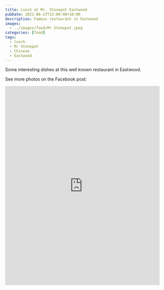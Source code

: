```yaml
---
title: Lunch at Mr. Stonepot Eastwood
pubDate: 2022-06-27T13:00:00+10:00
description: Famous restaurant in Eastwood
images:
  - ../images/food/Mr Stonepot.jpeg
categories: [food]
tags:
  - lunch
  - Mr Stonepot
  - Chinese
  - Eastwood
---
```


Some interesting dishes at this well known restaurant in Eastwood.

See more photos on the Facebook post:

<iframe src="https://www.facebook.com/plugins/post.php?href=https%3A%2F%2Fwww.facebook.com%2Fchris1.tham%2Fposts%2Fpfbid038KJCDWwsSmfHV6r7AFDYH4ZbKJmNhKt6xoJyNociTtWWzD7a7szF4Fnb6msPvUUvl&show_text=true&width=500" width="500" height="645" style="border:none;overflow:hidden" scrolling="no" frameborder="0" allowfullscreen="true" allow="autoplay; clipboard-write; encrypted-media; picture-in-picture; web-share"></iframe>
